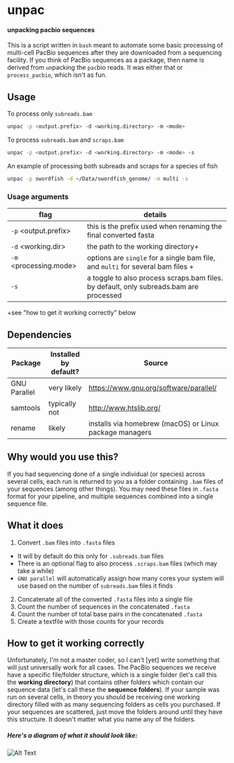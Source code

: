# unpac
#### unpacking pacbio sequences
This is a script written in `bash` meant to automate some basic processing of multi-cell PacBio sequences after they are downloaded from a sequencing facility. If you think of PacBio sequences as a package, then name is derived from `un`packing the `pac`bio reads. It was either that or `process_pacbio`, which isn't as fun.

## Usage
To process only `subreads.bam`
```sh
unpac -p <output.prefix> -d <working.directory> -m <mode>
```
To process `subreads.bam` and `scraps.bam`
```sh
unpac -p <output.prefix> -d <working.directory> -m <mode> -s
```
An example of processing both subreads and scraps for a species of fish
```sh
unpac -p swordfish -d ~/Data/swordfish_genome/ -m multi -s
```
### Usage arguments
| flag |  details |
|---|---|
|`-p` <output.prefix> |this is the prefix used when renaming the final converted fasta | 
| `-d` <working.dir> | the path to the working directory+ |
| `-m` <processing.mode> | options are `single` for a single bam file, and `multi` for several bam files + |
| `-s` | a toggle to also process scraps.bam files. by default, only subreads.bam are processed |
 +see "how to get it working correctly" below
## Dependencies
|Package|Installed by default?|Source|
|---|---|---|
|GNU Parallel | very likely | https://www.gnu.org/software/parallel/  |
|samtools   | typically not | http://www.htslib.org/   |
|rename   | likely  | installs via homebrew (macOS) or Linux package managers |

## Why would you use this?
If you had sequencing done of a single individual (or species) across several cells, each run is returned to you as a folder containing `.bam` files of your sequences (among other things). You may need these files in `.fasta` format for your pipeline, and multiple sequences combined into a single sequence file.

## What it does
1. Convert `.bam` files into `.fasta` files
  * It will by default do this only for `.subreads.bam` files
  * There is an optional flag to also process `.scraps.bam` files (which may take a while)
  * `GNU parallel` will automatically assign how many cores your system will use based on the number of `subreads.bam` files it finds
2. Concatenate all of the converted `.fasta` files into a single file
3. Count the number of sequences in the concatenated `.fasta`
4. Count the number of total base pairs in the concatenated `.fasta`
5. Create a textfile with those counts for your records

## How to get it working correctly
Unfortunately, I'm not a master coder, so I can't [yet] write something that will just universally work for all cases. The PacBio sequences we receive have a specific file/folder structure, which is a single folder (let's call this the **working directory**) that contains other folders which contain our sequence data (let's call these the **sequence folders**). If your sample was run on several cells, in theory you should be receiving one working directory filled with as many sequencing folders as cells you purchased. If your sequences are scattered, just move the folders around until they have this structure. It doesn't matter what you name any of the folders.
##### Here's a diagram of what it should look like:
![Alt Text](https://github.com/pdimens/genomics/raw/master/unpac/unpac%20folder%20structure.png)
